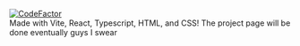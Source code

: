 [![CodeFactor](https://www.codefactor.io/repository/github/amanduhhhh/amanduhhhh.github.io/badge)](https://www.codefactor.io/repository/github/amanduhhhh/amanduhhhh.github.io) <br>
Made with Vite, React, Typescript, HTML, and CSS!
The project page will be done eventually guys I swear

